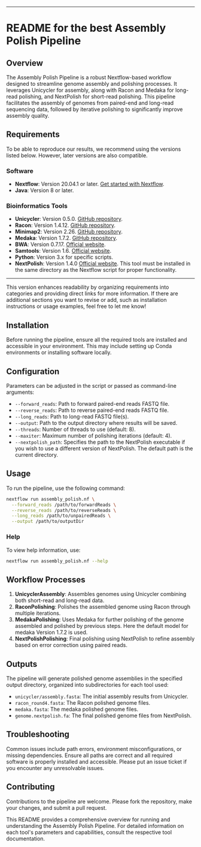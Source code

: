 

---

# README for the best Assembly Polish Pipeline

## Overview

The Assembly Polish Pipeline is a robust Nextflow-based workflow designed to streamline genome assembly and polishing processes. It leverages Unicycler for assembly, along with Racon and Medaka for long-read polishing, and NextPolish for short-read polishing. This pipeline facilitates the assembly of genomes from paired-end and long-read sequencing data, followed by iterative polishing to significantly improve assembly quality.

## Requirements

To be able to reproduce our results, we recommend using the versions listed below. However, later versions are also compatible.

### Software
- **Nextflow**: Version 20.04.1 or later. [Get started with Nextflow](https://www.nextflow.io/docs/latest/getstarted.html).
- **Java**: Version 8 or later.

### Bioinformatics Tools
- **Unicycler**: Version 0.5.0. [GitHub repository](https://github.com/rrwick/Unicycler).
- **Racon**: Version 1.4.12. [GitHub repository](https://github.com/isovic/racon).
- **Minimap2**: Version 2.26. [GitHub repository](https://github.com/lh3/minimap2).
- **Medaka**: Version 1.7.2. [GitHub repository](https://github.com/nanoporetech/medaka).
- **BWA**: Version 0.7.17. [Official website](http://bio-bwa.sourceforge.net/).
- **Samtools**: Version 1.6. [Official website](http://www.htslib.org/).
- **Python**: Version 3.x for specific scripts.
- **NextPolish**: Version 1.4.0 [Official website](https://github.com/Nextomics/NextPolish). This tool must be installed in the same directory as the Nextflow script for proper functionality.

---

This version enhances readability by organizing requirements into categories and providing direct links for more information. If there are additional sections you want to revise or add, such as installation instructions or usage examples, feel free to let me know!
## Installation

Before running the pipeline, ensure all the required tools are installed and accessible in your environment. This may include setting up Conda environments or installing software locally.

## Configuration

Parameters can be adjusted in the script or passed as command-line arguments:

- `--forward_reads`: Path to forward paired-end reads FASTQ file.
- `--reverse_reads`: Path to reverse paired-end reads FASTQ file.
- `--long_reads`: Path to long-read FASTQ file(s).
- `--output`: Path to the output directory where results will be saved.
- `--threads`: Number of threads to use (default: 8).
- `--maxiter`: Maximum number of polishing iterations (default: 4).
- `--nextpolish_path`:  Specifies the path to the NextPolish executable if you wish to use a different version of NextPolish. The default path is the current directory.


## Usage

To run the pipeline, use the following command:

```bash
nextflow run assembly_polish.nf \
  --forward_reads /path/to/forwardReads \
  --reverse_reads /path/to/reverseReads \
  --long_reads /path/to/unpairedReads \
  --output /path/to/outputDir
```

### Help

To view help information, use:

```bash
nextflow run assembly_polish.nf --help
```

## Workflow Processes

1. **UnicyclerAssembly**: Assembles genomes using Unicycler combining both short-read and long-read data. 
2. **RaconPolishing**: Polishes the assembled genome using Racon through multiple iterations.
3. **MedakaPolishing**: Uses Medaka for further polishing of the genome assembled and polished by previous steps. Here the default model for medaka Version 1.7.2 is used.
4. **NextPolishPolishing**: Final polishing using NextPolish to refine assembly based on error correction using paired reads.

## Outputs

The pipeline will generate polished genome assemblies in the specified output directory, organized into subdirectories for each tool used:

- `unicycler/assembly.fasta`: The initial assembly results from Unicycler.
- `racon_round4.fasta`:  The Racon polished genome files.
- `medaka.fasta`: The medaka polished genome files.
- `genome.nextpolish.fa`: The final polished genome files from NextPolish.


## Troubleshooting

Common issues include path errors, environment misconfigurations, or missing dependencies. Ensure all paths are correct and all required software is properly installed and accessible. Please put an issue ticket if you encounter any unresolvable issues. 

## Contributing

Contributions to the pipeline are welcome. Please fork the repository, make your changes, and submit a pull request.

This README provides a comprehensive overview for running and understanding the Assembly Polish Pipeline. For detailed information on each tool's parameters and capabilities, consult the respective tool documentation.

